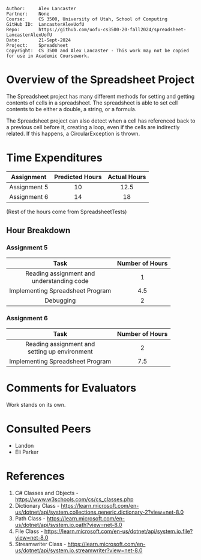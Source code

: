 ```
Author:     Alex Lancaster
Partner:    None
Course:     CS 3500, University of Utah, School of Computing
GitHub ID:  LancasterAlexUofU
Repo:       https://github.com/uofu-cs3500-20-fall2024/spreadsheet-LancasterAlexUofU
Date:       21-Sept-2024
Project:    Spreadsheet
Copyright:  CS 3500 and Alex Lancaster - This work may not be copied for use in Academic Coursework.
```

# Overview of the Spreadsheet Project
The Spreadsheet project has many different methods for setting and getting contents of cells
in a spreadsheet. The spreadsheet is able to set cell contents to be either a double, a string,
or a formula. 

The Spreadsheet project can also detect when a cell has referenced back to a previous cell before it, 
creating a loop, even if the cells are indirectly related. If this happens, a CircularException is thrown.


# Time Expenditures

| Assignment | Predicted Hours | Actual Hours|
| :---------:| :-------------: | :---------: |
| Assignment 5 | 10 | 12.5 |
| Assignment 6 | 14 | 18 |

(Rest of the hours come from SpreadsheetTests)


 ## Hour Breakdown

 ### Assignment 5
| Task | Number of Hours |
| :--------:| :--------:
| Reading assignment and <br/> understanding code | 1 |
| Implementing Spreadsheet Program | 4.5 |
| Debugging | 2 |

### Assignment 6
| Task | Number of Hours |
| :--------:| :--------:
| Reading assignment and <br/> setting up environment | 2 |
| Implementing Spreadsheet Program | 7.5 |


# Comments for Evaluators
Work stands on its own.

# Consulted Peers
- Landon
- Eli Parker

# References
1) C# Classes and Objects - https://www.w3schools.com/cs/cs_classes.php
2) Dictionary Class - https://learn.microsoft.com/en-us/dotnet/api/system.collections.generic.dictionary-2?view=net-8.0
3) Path Class - https://learn.microsoft.com/en-us/dotnet/api/system.io.path?view=net-8.0
4) File Class - https://learn.microsoft.com/en-us/dotnet/api/system.io.file?view=net-8.0
5) Streamwriter Class - https://learn.microsoft.com/en-us/dotnet/api/system.io.streamwriter?view=net-8.0